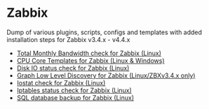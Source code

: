 Zabbix
======
Dump of various plugins, scripts, configs and templates with added installation steps for Zabbix v3.4.x - v4.4.x

- [Total Monthly Bandwidth check for Zabbix (Linux)](https://github.com/tkne/zbxitsc/tree/master/Bandwidth)
- [CPU Core Templates for Zabbix (Linux & Windows)](https://github.com/tkne/zbxitsc/tree/master/CPU%20Cores)
- [Disk IO status check for Zabbix (Linux)](https://github.com/tkne/zbxitsc/tree/master/Disk%20IO)
- [Graph Low Level Discovery for Zabbix (Linux/ZBXv3.4.x only)](https://github.com/tkne/zbxitsc/tree/master/GLLD)
- [Iostat check for Zabbix (Linux)](https://github.com/tkne/zbxitsc/tree/master/Iostat)
- [Iptables status check for Zabbix (Linux)](https://github.com/tkne/zbxitsc/tree/master/Iptables)
- [SQL database backup for Zabbix (Linux)](https://github.com/tkne/zbxitsc/tree/master/SQL%20Backup)

